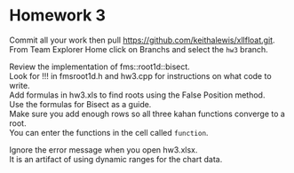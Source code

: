 # Homework 3

Commit all your work then pull https://github.com/keithalewis/xllfloat.git.
From Team Explorer Home click on Branchs and select the `hw3` branch.

Review the implementation of fms::root1d::bisect.  
Look for !!! in fmsroot1d.h and hw3.cpp for instructions on what code to write.  
Add formulas in hw3.xls to find roots using the False Position method.  
Use the formulas for Bisect as a guide.  
Make sure you add enough rows so all three kahan functions converge to a root.  
You can enter the functions in the cell called `function`.  

Ignore the error message when you open hw3.xlsx.  
It is an artifact of using dynamic ranges for the chart data.  